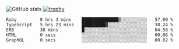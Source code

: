 ![GitHub stats](https://github-readme-stats.vercel.app/api?username=ksk001100&show_icons=true&theme=tokyonight)
[![trophy](https://github-profile-trophy.vercel.app/?username=ksk001100&theme=onedark)](https://github.com/ryo-ma/github-profile-trophy)

<!--START_SECTION:waka-->

```text
Ruby         8 hrs 3 mins    ██████████████▒░░░░░░░░░░   57.09 %
TypeScript   5 hrs 23 mins   █████████▓░░░░░░░░░░░░░░░   38.24 %
ERB          38 mins         █░░░░░░░░░░░░░░░░░░░░░░░░   04.58 %
HTML         0 secs          ░░░░░░░░░░░░░░░░░░░░░░░░░   00.06 %
GraphQL      0 secs          ░░░░░░░░░░░░░░░░░░░░░░░░░   00.02 %
```

<!--END_SECTION:waka-->
